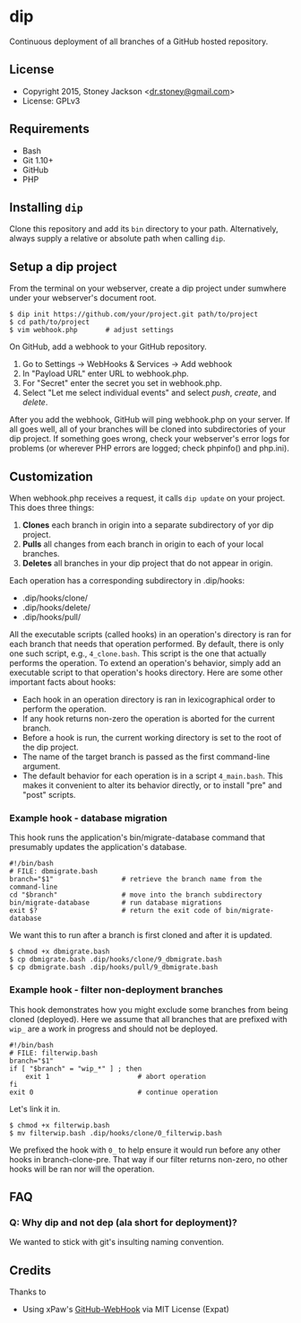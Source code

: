 # dip

Continuous deployment of all branches of a GitHub hosted repository.

## License

* Copyright 2015, Stoney Jackson &lt;dr.stoney@gmail.com>
* License: GPLv3

## Requirements

* Bash
* Git 1.10+
* GitHub
* PHP

## Installing `dip`

Clone this repository and add its `bin` directory to your path. Alternatively,
always supply a relative or absolute path when calling `dip`.

## Setup a dip project

From the terminal on your webserver, create a dip project under sumwhere under
your webserver's document root.

    $ dip init https://github.com/your/project.git path/to/project
    $ cd path/to/project
    $ vim webhook.php       # adjust settings

On GitHub, add a webhook to your GitHub repository.

1. Go to Settings -> WebHooks & Services -> Add webhook
2. In "Payload URL" enter URL to webhook.php.
3. For "Secret" enter the secret you set in webhook.php.
4. Select "Let me select individual events" and select *push*, *create*, and
   *delete*.

After you add the webhook, GitHub will ping webhook.php on your server. If all
goes well, all of your branches will be cloned into subdirectories of your dip
project. If something goes wrong, check your webserver's error logs for problems
(or wherever PHP errors are logged; check phpinfo() and php.ini).

## Customization

When webhook.php receives a request, it calls `dip update` on your project.
This does three things:

1. **Clones** each branch in origin into a separate subdirectory of yor dip
   project.
2. **Pulls** all changes from each branch in origin to each of your local
   branches.
3. **Deletes** all branches in your dip project that do not appear in
   origin.

Each operation has a corresponding subdirectory in .dip/hooks:

* .dip/hooks/clone/
* .dip/hooks/delete/
* .dip/hooks/pull/

All the executable scripts (called hooks) in an operation's directory is ran for
each branch that needs that operation performed.  By default, there is only one
such script, e.g., `4_clone.bash`. This script is the one that actually performs
the operation. To extend an operation's behavior, simply add an executable
script to that operation's hooks directory. Here are some other important facts
about hooks:

* Each hook in an operation directory is ran in lexicographical order to perform
  the operation.
* If any hook returns non-zero the operation is aborted for the current branch.
* Before a hook is run, the current working directory is set to the root of the
  dip project.
* The name of the target branch is passed as the first command-line argument.
* The default behavior for each operation is in a script `4_main.bash`. This
  makes it convenient to alter its behavior directly, or to install "pre" and
  "post" scripts.

### Example hook - database migration

This hook runs the application's bin/migrate-database command that presumably
updates the application's database.

    #!/bin/bash
    # FILE: dbmigrate.bash
    branch="$1"                 # retrieve the branch name from the command-line
    cd "$branch"                # move into the branch subdirectory
    bin/migrate-database        # run database migrations
    exit $?                     # return the exit code of bin/migrate-database

We want this to run after a branch is first cloned and after it is updated.

    $ chmod +x dbmigrate.bash
    $ cp dbmigrate.bash .dip/hooks/clone/9_dbmigrate.bash
    $ cp dbmigrate.bash .dip/hooks/pull/9_dbmigrate.bash

### Example hook - filter non-deployment branches

This hook demonstrates how you might exclude some branches from being cloned
(deployed). Here we assume that all branches that are prefixed with `wip_` are a
work in progress and should not be deployed.

    #!/bin/bash
    # FILE: filterwip.bash
    branch="$1"
    if [ "$branch" = "wip_*" ] ; then
        exit 1                      # abort operation
    fi
    exit 0                          # continue operation

Let's link it in.

    $ chmod +x filterwip.bash
    $ mv filterwip.bash .dip/hooks/clone/0_filterwip.bash

We prefixed the hook with `0_` to help ensure it would run before any other
hooks in branch-clone-pre. That way if our filter returns non-zero, no other
hooks will be ran nor will the operation.


## FAQ

### Q: Why dip and not dep (ala short for deployment)?

We wanted to stick with git's insulting naming convention.

## Credits

Thanks to 

* Using xPaw's [GitHub-WebHook](https://github.com/xPaw/GitHub-WebHook) via MIT
  License (Expat)
